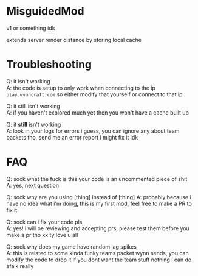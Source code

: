 # MisguidedMod
v1 or something idk

extends server render distance by storing local cache

# Troubleshooting
Q: it isn't working  
A: the code is setup to only work when connecting to the ip `play.wynncraft.com` so either modify that yourself or connect to that ip

Q: it still isn't working  
A: if you haven't explored much yet then you won't have a cache built up

Q: it **still** isn't working  
A: look in your logs for errors i guess, you can ignore any about team packets tho, send me an error report i might fix it idk

# FAQ
Q: sock what the fuck is this your code is an uncommented piece of shit  
A: yes, next question

Q: sock why are you using [thing] instead of [thing]
A: probably because i have no idea what i'm doing, this is my first mod, feel free to make a PR to fix it

Q: sock can i fix your code pls  
A: yes! i will be reviewing and accepting prs, please test them before you make a pr tho xx ty love u all

Q: sock why does my game have random lag spikes  
A: this is related to some kinda funky teams packet wynn sends, you can modify the code to drop it if you dont want the team stuff nothing i can do afaik really
